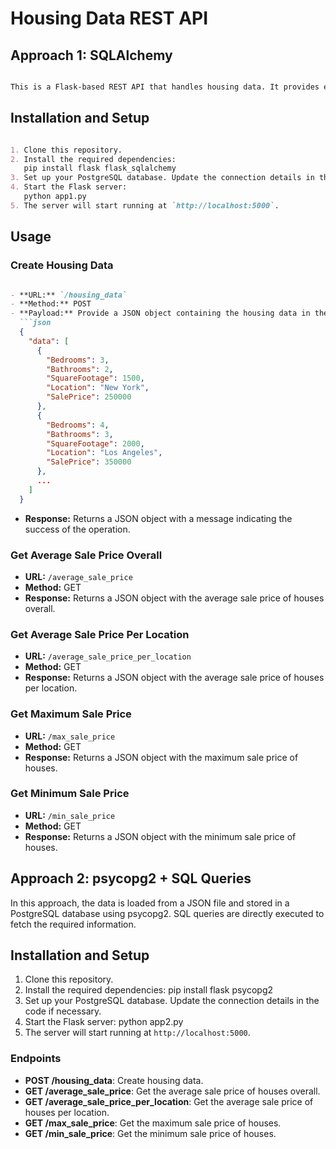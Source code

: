 # Housing Data REST API

## Approach 1: SQLAlchemy

```markdown

This is a Flask-based REST API that handles housing data. It provides endpoints for creating housing data from a JSON file, and retrieving average sale prices, maximum sale price, minimum sale price, and average sale prices per location using SQL queries.
```

## Installation and Setup

```markdown

1. Clone this repository.
2. Install the required dependencies:
   pip install flask flask_sqlalchemy
3. Set up your PostgreSQL database. Update the connection details in the code if necessary.
4. Start the Flask server:
   python app1.py
5. The server will start running at `http://localhost:5000`.
```

## Usage

### Create Housing Data
```markdown

- **URL:** `/housing_data`
- **Method:** POST
- **Payload:** Provide a JSON object containing the housing data in the following format:
  ```json
  {
    "data": [
      {
        "Bedrooms": 3,
        "Bathrooms": 2,
        "SquareFootage": 1500,
        "Location": "New York",
        "SalePrice": 250000
      },
      {
        "Bedrooms": 4,
        "Bathrooms": 3,
        "SquareFootage": 2000,
        "Location": "Los Angeles",
        "SalePrice": 350000
      },
      ...
    ]
  }
  ```
- **Response:** Returns a JSON object with a message indicating the success of the operation.

### Get Average Sale Price Overall

- **URL:** `/average_sale_price`
- **Method:** GET
- **Response:** Returns a JSON object with the average sale price of houses overall.

### Get Average Sale Price Per Location

- **URL:** `/average_sale_price_per_location`
- **Method:** GET
- **Response:** Returns a JSON object with the average sale price of houses per location.

### Get Maximum Sale Price

- **URL:** `/max_sale_price`
- **Method:** GET
- **Response:** Returns a JSON object with the maximum sale price of houses.

### Get Minimum Sale Price

- **URL:** `/min_sale_price`
- **Method:** GET
- **Response:** Returns a JSON object with the minimum sale price of houses.

## Approach 2: psycopg2 + SQL Queries

In this approach, the data is loaded from a JSON file and stored in a PostgreSQL database using psycopg2. SQL queries are directly executed to fetch the required information.

## Installation and Setup

1. Clone this repository. 
2. Install the required dependencies:
   pip install flask psycopg2
3. Set up your PostgreSQL database. Update the connection details in the code if necessary.
4. Start the Flask server:
   python app2.py
5. The server will start running at `http://localhost:5000`.

### Endpoints

- **POST /housing_data**: Create housing data.
- **GET /average_sale_price**: Get the average sale price of houses overall.
- **GET /average_sale_price_per_location**: Get the average sale price of houses per location.
- **GET /max_sale_price**: Get the maximum sale price of houses.
- **GET /min_sale_price**: Get the minimum sale price of houses.
